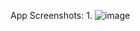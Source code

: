 App Screenshots:
1.
![image](https://github.com/Pradyumna-cyber/oneapp_dashboard/assets/73057121/6d2badc6-1765-40be-8770-5fc158211b7c)
